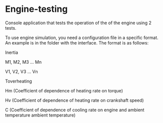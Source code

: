 # Engine-testing
Сonsole application that tests the operation of the of the engine using 2 tests.

To use engine simulation, you need a configuration file in a specific format. An example is in the folder with the interface. The format is as follows:

Inertia

M1, M2, M3 ... Mn

V1, V2, V3 ... Vn

Toverheating

Hm (Coefficient of dependence of heating rate on torque)

Hv (Coefficient of dependence of heating rate on crankshaft speed)

C (Coefficient of dependence of cooling rate on engine and ambient temperature
ambient temperature)
